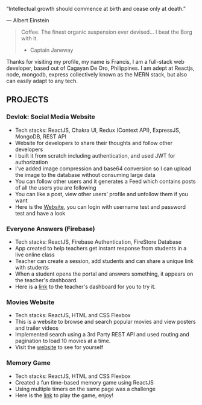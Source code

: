 
“Intellectual growth should commence at birth and cease only at death.”

― Albert Einstein

> Coffee. The finest organic suspension ever devised... I beat the Borg with it.
> - Captain Janeway

Thanks for visiting my profile, my name is Francis, I am a full-stack web developer, based out of Cagayan De Oro, Philippines. I am adept at Reactjs, node, mongodb, express collectively known as the MERN stack, but also can easily adapt to any tech.


## PROJECTS

### Devlok: Social Media Website 
- Tech stacks: ReactJS, Chakra UI, Redux (Context API), ExpressJS, MongoDB, REST API 
- Website for developers to share their thoughts and follow other developers
- I built it from scratch including authentication, and used JWT for authorization 
- I’ve added image compression and base64 conversion so I can upload the image to the database without consuming large data
- You can follow other users and it generates a Feed which contains posts of all the users you are following
- You can like a post, view other users’ profile and unfollow them if you want
- Here is the [Website](https://devhut.netlify.app/), you can login with username test and password test and have a look
  
### Everyone Answers (Firebase) 
- Tech stacks: ReactJS, Firebase Authentication, FireStore Database
- App created to help teachers get instant response from students in a live online class
- Teacher can create a session, add students and can share a unique link with students
- When a student opens the portal and answers something, it appears on the teacher's dashboard.
- Here is a [link](https://nextrooms.netlify.app/) to the teacher's dashboard for you to try it.
  
### Movies Website 
- Tech stacks: ReactJS, HTML and CSS Flexbox 
- This is a website to browse and search popular movies and view posters and trailer videos
- Implemented search using a 3rd Party REST API and used routing and pagination to load 10 movies at a time.
- Visit the [website](https://gracious-swanson-ec0bda.netlify.app/) to see for yourself

### Memory Game 
- Tech stacks: ReactJS, HTML and CSS Flexbox
- Created a fun time-based memory game using ReactJS
- Using multiple timers on the same page was a challenge 
- Here is the [link](https://mystifying-pike-dcd117.netlify.app/) to play the game, enjoy!



<!--
**francizjamez/francizjamez** is a ✨ _special_ ✨ repository because its `README.md` (this file) appears on your GitHub profile.

Here are some ideas to get you started:

- 🔭 I’m currently working on ...
- 🌱 I’m currently learning ...
- 👯 I’m looking to collaborate on ...
- 🤔 I’m looking for help with ...
- 💬 Ask me about ...
- 📫 How to reach me: ...
- 😄 Pronouns: ...
- ⚡ Fun fact: ...
-->
